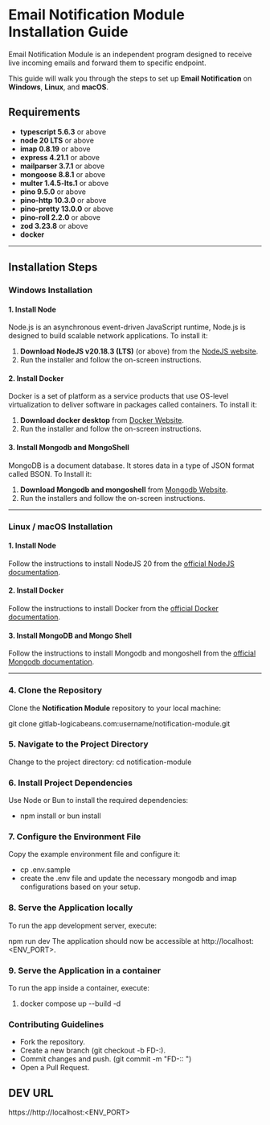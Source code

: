 # Email Notification Module Installation Guide

Email Notification Module is an independent program designed to receive live incoming emails and forward them to specific endpoint.

This guide will walk you through the steps to set up **Email Notification** on **Windows**, **Linux**, and **macOS**.

## Requirements

- **typescript 5.6.3** or above
- **node 20 LTS** or above
- **imap 0.8.19** or above
- **express 4.21.1** or above
- **mailparser 3.7.1** or above
- **mongoose 8.8.1** or above
- **multer 1.4.5-lts.1** or above
- **pino 9.5.0** or above
- **pino-http 10.3.0** or above
- **pino-pretty 13.0.0** or above
- **pino-roll 2.2.0** or above
- **zod 3.23.8** or above
- **docker**

---

## Installation Steps

### Windows Installation

#### 1. Install Node

Node.js is an asynchronous event-driven JavaScript runtime, Node.js is designed to build scalable network applications. To install it:

1. **Download NodeJS v20.18.3 (LTS)** (or above) from the [NodeJS website](https://nodejs.org/en/download/).
2. Run the installer and follow the on-screen instructions.

#### 2. Install Docker

Docker is a set of platform as a service products that use OS-level virtualization to deliver software in packages called containers. To install it:

1. **Download docker desktop** from [Docker Website](https://www.docker.com/products/docker-desktop/).
2. Run the installer and follow the on-screen instructions.

#### 3. Install Mongodb and MongoShell

MongoDB is a document database. It stores data in a type of JSON format called BSON. To Install it:

1. **Download Mongodb and mongoshell** from [Mongodb Website](https://www.mongodb.com/try/download/community/).
2. Run the installers and follow the on-screen instructions.

---

### Linux / macOS Installation

#### 1. Install Node

Follow the instructions to install NodeJS 20 from the [official NodeJS documentation](https://nodejs.org/en/download).

#### 2. Install Docker

Follow the instructions to install Docker from the [official Docker documentation](https://www.docker.com/products/docker-desktop).

#### 3. Install MongoDB and Mongo Shell

Follow the instructions to install Mongodb and mongoshell from the [official Mongodb documentation](https://www.mongodb.com/try/download/community).

---

### 4. Clone the Repository

Clone the **Notification Module** repository to your local machine:

git clone gitlab-logicabeans.com:username/notification-module.git

### 5. Navigate to the Project Directory

Change to the project directory:
cd notification-module

### 6. Install Project Dependencies

Use Node or Bun to install the required dependencies:

- npm install or bun install

### 7. Configure the Environment File

Copy the example environment file and configure it:

- cp .env.sample
- create the .env file and update the necessary mongodb and imap configurations based on your setup.

### 8. Serve the Application locally

To run the app development server, execute:

npm run dev
The application should now be accessible at http://localhost:<ENV_PORT>.

### 9. Serve the Application in a container

To run the app inside a container, execute:

1. docker compose up --build -d

### Contributing Guidelines

- Fork the repository.
- Create a new branch (git checkout -b FD-<number>:<name>).
- Commit changes and push. (git commit -m "FD-<number>:<name>: <Commit Message or Jira ticket title> ")
- Open a Pull Request.

## DEV URL

https://http://localhost:<ENV_PORT>
